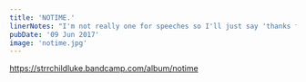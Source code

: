```yaml
---
title: 'NOTIME.'
linerNotes: "I'm not really one for speeches so I'll just say 'thanks for listening.'"
pubDate: '09 Jun 2017'
image: 'notime.jpg'
---
```


https://strrchildluke.bandcamp.com/album/notime
